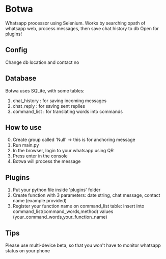 # Botwa
Whatsapp processor using Selenium.
Works by searching xpath of whatsapp web, process messages, then save chat history to db
Open for plugins!

## Config
Change db location and contact no

## Database
Botwa uses SQLite, with some tables:
1. chat_history : for saving incoming messages
2. chat_reply : for saving sent replies
3. command_list : for translating words into commands

## How to use
0. Create group called 'Null' -> this is for anchoring message
1. Run main.py
2. In the browser, login to your whatsapp using QR
3. Press enter in the console
4. Botwa will process the message

## Plugins
1. Put your python file inside 'plugins' folder
2. Create function with 3 parameters: date string, chat message, contact name (example provided)
2. Register your function name on command_list table: insert into command_list(command_words,method) values (your_command_words,your_function_name)

## Tips
Please use multi-device beta, so that you won't have to monitor whatsapp status on your phone
